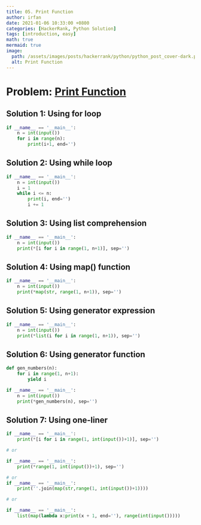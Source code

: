 ```yaml
---
title: 05. Print Function
author: irfan
date: 2021-01-06 10:33:00 +0800
categories: [HackerRank, Python Solution]
tags: [introduction, easy]
math: true
mermaid: true
image:
  path: /assets/images/posts/hackerrank/python/python_post_cover-dark.png
  alt: Print Function
---
```


# **Problem:** [Print Function](https://www.hackerrank.com/challenges/python-print/)

## Solution 1: Using for loop

```python
if __name__ == '__main__':
    n = int(input())
    for i in range(n):
        print(i+1, end='')
```

## Solution 2: Using while loop

```python
if __name__ == '__main__':
    n = int(input())
    i = 1
    while i <= n:
        print(i, end='')
        i += 1
```

## Solution 3: Using list comprehension

```python
if __name__ == '__main__':
    n = int(input())
    print(*[i for i in range(1, n+1)], sep='')
```

## Solution 4: Using map() function

```python
if __name__ == '__main__':
    n = int(input())
    print(*map(str, range(1, n+1)), sep='')
```

## Solution 5: Using generator expression

```python
if __name__ == '__main__':
    n = int(input())
    print(*list(i for i in range(1, n+1)), sep='')
```

## Solution 6: Using generator function

```python
def gen_numbers(n):
    for i in range(1, n+1):
        yield i

if __name__ == '__main__':
    n = int(input())
    print(*gen_numbers(n), sep='')
```

## Solution 7: Using one-liner

```python
if __name__ == '__main__':
    print(*[i for i in range(1, int(input())+1)], sep='')

# or

if __name__ == '__main__':
    print(*range(1, int(input())+1), sep='')

# or
if __name__ == '__main__':
    print(''.join(map(str,range(1, int(input())+1))))

# or

if __name__ == '__main__':
    list(map(lambda x:print(x + 1, end=''), range(int(input()))))
```
